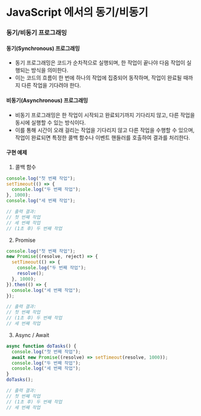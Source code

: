 # JavaScript 에서의 동기/비동기
### 동기/비동기 프로그래밍
#### 동기(Synchronous) 프로그래밍
* 동기 프로그래밍은 코드가 순차적으로 실행되며, 한 작업이 끝나야 다음 작업이 실행되는 방식을 의미한다.
* 이는 코드의 흐름이 한 번에 하나의 작업에 집중되어 동작하며, 작업이 완료될 때까지 다른 작업을 기다려야 한다.
#### 비동기(Asynchronous) 프로그래밍
* 비동기 프로그래밍은 한 작업이 시작되고 완료되기까지 기다리지 않고, 다른 작업을 동시에 실행할 수 있는 방식이다.
* 이를 통해 시간이 오래 걸리는 작업을 기다리지 않고 다른 작업을 수행할 수 있으며, 작업이 완료되면 특정한 콜백 함수나 이벤트 핸들러를 호출하여 결과를 처리한다.
#### 구현 예제
1. 콜백 함수
```javascript
console.log("첫 번째 작업");
setTimeout(() => {
  console.log("두 번째 작업");
}, 1000);
console.log("세 번째 작업");

// 출력 결과:
// 첫 번째 작업
// 세 번째 작업
// (1초 후) 두 번째 작업
```
2. Promise
```javascript
console.log("첫 번째 작업");
new Promise((resolve, reject) => {
  setTimeout(() => {
    console.log("두 번째 작업");
    resolve();
  }, 1000);
}).then(() => {
  console.log("세 번째 작업");
});

// 출력 결과:
// 첫 번째 작업
// (1초 후) 두 번째 작업
// 세 번째 작업
```
3. Async / Await
```javascript
async function doTasks() {
  console.log("첫 번째 작업");
  await new Promise((resolve) => setTimeout(resolve, 1000));
  console.log("두 번째 작업");
  console.log("세 번째 작업");
}
doTasks();

// 출력 결과:
// 첫 번째 작업
// (1초 후) 두 번째 작업
// 세 번째 작업
```

